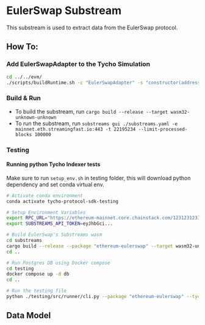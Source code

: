 # EulerSwap Substream

This substream is used to extract data from the EulerSwap protocol.

## How To:

### Add EulerSwapAdapter to the Tycho Simulation

```bash
cd ../../evm/
./scripts/buildRuntime.sh -c "EulerSwapAdapter" -s "constructor(address,address)" -a "0x79d3a7a9d203d352a655255BdB1a233623f536B7,0x829e7c83886323980BE76CedD837905cCEc3D738"

```

### Build & Run

- To build the substream, run `cargo build --release --target wasm32-unknown-unknown`
- To run the substream, run `substreams gui ./substreams.yaml -e mainnet.eth.streamingfast.io:443 -t 22195234 --limit-processed-blocks 100000`

### Testing

#### Running python Tycho Indexer tests

Make sure to run `setup_env.sh` in testing folder, this will download python dependency and set conda virtual env.

```bash
# Activate conda environment
conda activate tycho-protocol-sdk-testing

# Setup Environment Variables
export RPC_URL="https://ethereum-mainnet.core.chainstack.com/123123123123" # Make sure to use an RPC that supports debug_storageRangeAt endpoint.
export SUBSTREAMS_API_TOKEN=eyJhbGci...

# Build EulerSwap's Substreams wasm
cd substreams
cargo build --release --package "ethereum-eulerswap" --target wasm32-unknown-unknown
cd ..

# Run Postgres DB using Docker compose
cd testing
docker compose up -d db
cd ..

# Run the testing file
python ./testing/src/runner/cli.py --package "ethereum-eulerswap" --tycho-logs --vm-traces
```

## Data Model


